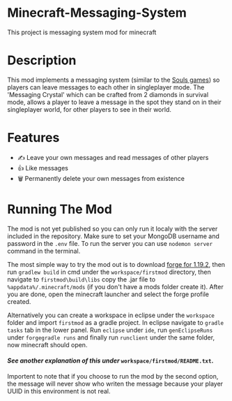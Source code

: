 # Minecraft-Messaging-System

This project is messaging system mod for minecraft

# Description
This mod implements a messaging system (similar to the [Souls games](https://darksouls.fandom.com/wiki/Messages)) so players can leave messages to each other in singleplayer mode. 
The 'Messaging Crystal' which can be crafted from 2 diamonds in survival mode, allows a player to leave a message in the spot they stand on in their singleplayer world, for other players to see in their world.

# Features
- :writing_hand: Leave your own messages and read messages of other players
- :thumbsup: Like messages
- :wastebasket: Permanently delete your own messages from existence

# Running The Mod
The mod is not yet published so you can only run it localy with the server included in the repository. Make sure to set your MongoDB username and password in the ```.env``` file. To run the server you can use ```nodemon server``` command in the terminal.

The most simple way to try the mod out is to download [forge for 1.19.2](https://files.minecraftforge.net/net/minecraftforge/forge/), then run ```gradlew build``` in cmd under the ```workspace/firstmod``` directory, then navigate to ```firstmod\build\libs``` copy the .jar file to ```%appdata%/.minecraft/mods``` (if you don't have a mods folder create it). After you are done, open the minecraft launcher and select the forge profile created.

Alternatively you can create a workspace in eclipse under the ```workspace``` folder and import ```firstmod``` as a gradle project. In eclipse navigate to ```gradle tasks``` tab in the lower panel. Run ```eclipse``` under ```ide```, run ```genEclipseRuns``` under ```forgegradle runs``` and finally run ```runclient``` under the same folder, now minecraft should open.
#### **_See another explanation of this under_ ```workspace/firstmod/README.txt```**.
Importent to note that if you choose to run the mod by the second option, the message will never show who writen the message because your player UUID in this environment is not real.
